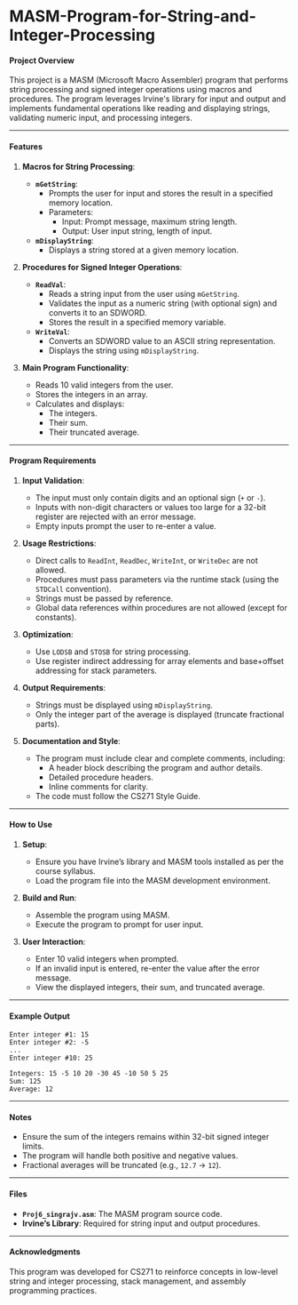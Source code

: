 # MASM-Program-for-String-and-Integer-Processing
#### **Project Overview**

This project is a MASM (Microsoft Macro Assembler) program that performs string processing and signed integer operations using macros and procedures. The program leverages Irvine's library for input and output and implements fundamental operations like reading and displaying strings, validating numeric input, and processing integers.

---

#### **Features**

1. **Macros for String Processing**:
   - **`mGetString`**:
     - Prompts the user for input and stores the result in a specified memory location.
     - Parameters:
       - Input: Prompt message, maximum string length.
       - Output: User input string, length of input.
   - **`mDisplayString`**:
     - Displays a string stored at a given memory location.

2. **Procedures for Signed Integer Operations**:
   - **`ReadVal`**:
     - Reads a string input from the user using `mGetString`.
     - Validates the input as a numeric string (with optional sign) and converts it to an SDWORD.
     - Stores the result in a specified memory variable.
   - **`WriteVal`**:
     - Converts an SDWORD value to an ASCII string representation.
     - Displays the string using `mDisplayString`.

3. **Main Program Functionality**:
   - Reads 10 valid integers from the user.
   - Stores the integers in an array.
   - Calculates and displays:
     - The integers.
     - Their sum.
     - Their truncated average.

---

#### **Program Requirements**

1. **Input Validation**:
   - The input must only contain digits and an optional sign (`+` or `-`).
   - Inputs with non-digit characters or values too large for a 32-bit register are rejected with an error message.
   - Empty inputs prompt the user to re-enter a value.

2. **Usage Restrictions**:
   - Direct calls to `ReadInt`, `ReadDec`, `WriteInt`, or `WriteDec` are not allowed.
   - Procedures must pass parameters via the runtime stack (using the `STDCall` convention).
   - Strings must be passed by reference.
   - Global data references within procedures are not allowed (except for constants).

3. **Optimization**:
   - Use `LODSB` and `STOSB` for string processing.
   - Use register indirect addressing for array elements and base+offset addressing for stack parameters.

4. **Output Requirements**:
   - Strings must be displayed using `mDisplayString`.
   - Only the integer part of the average is displayed (truncate fractional parts).

5. **Documentation and Style**:
   - The program must include clear and complete comments, including:
     - A header block describing the program and author details.
     - Detailed procedure headers.
     - Inline comments for clarity.
   - The code must follow the CS271 Style Guide.

---

#### **How to Use**

1. **Setup**:
   - Ensure you have Irvine’s library and MASM tools installed as per the course syllabus.
   - Load the program file into the MASM development environment.

2. **Build and Run**:
   - Assemble the program using MASM.
   - Execute the program to prompt for user input.

3. **User Interaction**:
   - Enter 10 valid integers when prompted.
   - If an invalid input is entered, re-enter the value after the error message.
   - View the displayed integers, their sum, and truncated average.

---

#### **Example Output**

```
Enter integer #1: 15
Enter integer #2: -5
...
Enter integer #10: 25

Integers: 15 -5 10 20 -30 45 -10 50 5 25
Sum: 125
Average: 12
```

---

#### **Notes**

- Ensure the sum of the integers remains within 32-bit signed integer limits.
- The program will handle both positive and negative values.
- Fractional averages will be truncated (e.g., `12.7` → `12`).

---

#### **Files**

- **`Proj6_singrajv.asm`**: The MASM program source code.
- **Irvine’s Library**: Required for string input and output procedures.

---

#### **Acknowledgments**

This program was developed for CS271 to reinforce concepts in low-level string and integer processing, stack management, and assembly programming practices.
